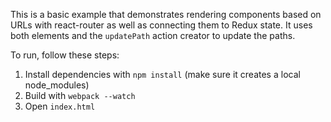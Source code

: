 This is a basic example that demonstrates rendering components based
on URLs with react-router as well as connecting them to Redux state.
It uses both <Link> elements and the `updatePath` action creator to
update the paths.

To run, follow these steps:

1. Install dependencies with `npm install` (make sure it creates a local node_modules)
2. Build with `webpack --watch`
3. Open `index.html`